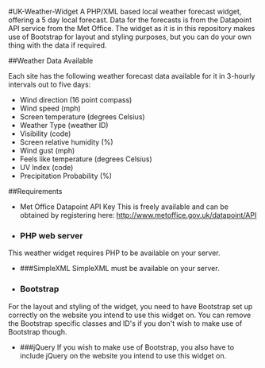 #UK-Weather-Widget
A PHP/XML based local weather forecast widget, offering a 5 day local forecast. Data for the forecasts is from the Datapoint API service from the Met Office. The widget as it is in this repository makes use of Bootstrap for layout and styling purposes, but you can do your own thing with the data if required.

##Weather Data Available

Each site has the following weather forecast data available for it in 3-hourly intervals out to five days:

* Wind direction (16 point compass)
* Wind speed (mph)
* Screen temperature (degrees Celsius)
* Weather Type (weather ID)
* Visibility (code)
* Screen relative humidity (%)
* Wind gust (mph)
* Feels like temperature (degrees Celsius)
* UV Index (code)
* Precipitation Probability (%)

##Requirements

* Met Office Datapoint API Key
This is freely available and can be obtained by registering here: http://www.metoffice.gov.uk/datapoint/API

* ### PHP web server
This weather widget requires PHP to be available on your server.

* ###SimpleXML 
SimpleXML must be available on your server. 

* ### Bootstrap
For the layout and styling of the widget, you need to have Bootstrap set up correctly on the website you intend to use this widget on. You can remove the Bootstrap specific classes and ID's if you don't wish to make use of Bootstrap though.

* ###jQuery
If you wish to make use of Bootstrap, you also have to include jQuery on the website you intend to use this widget on. 


